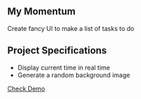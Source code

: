 ## My Momentum

Create fancy UI to make a list of tasks to do

## Project Specifications

- Display current time in real time
- Generate a random background image

[Check Demo](https://wwdbsh.github.io/vanilla-js-projects/my-momentum/)